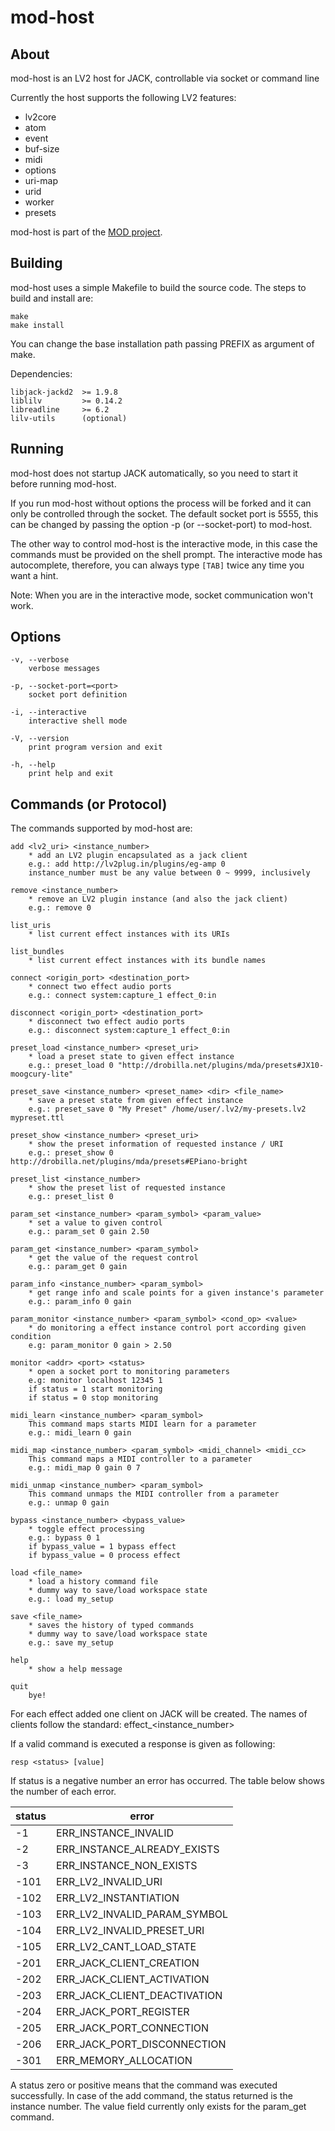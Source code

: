 mod-host
========

About
-----

mod-host is an LV2 host for JACK, controllable via socket or command line

Currently the host supports the following LV2 features:

* lv2core
* atom
* event
* buf-size
* midi
* options
* uri-map
* urid
* worker
* presets

mod-host is part of the [MOD project](http://moddevices.com).


Building
--------

mod-host uses a simple Makefile to build the source code.
The steps to build and install are:

    make
    make install

You can change the base installation path passing PREFIX as argument of make.

Dependencies:

    libjack-jackd2  >= 1.9.8
    liblilv         >= 0.14.2
    libreadline     >= 6.2
    lilv-utils      (optional)


Running
-------

mod-host does not startup JACK automatically, so you need to start it before
running mod-host.

If you run mod-host without options the process will be forked and it can only
be controlled through the socket.
The default socket port is 5555, this can be changed by passing the option
-p (or --socket-port) to mod-host.

The other way to control mod-host is the interactive mode, in this case the
commands must be provided on the shell prompt.
The interactive mode has autocomplete, therefore, you can always type `[TAB]`
twice any time you want a hint.

Note: When you are in the interactive mode, socket communication won't work.


Options
-------
    -v, --verbose
        verbose messages

    -p, --socket-port=<port>
        socket port definition

    -i, --interactive
        interactive shell mode

    -V, --version
        print program version and exit

    -h, --help
        print help and exit


Commands (or Protocol)
----------------------

The commands supported by mod-host are:

    add <lv2_uri> <instance_number>
        * add an LV2 plugin encapsulated as a jack client
        e.g.: add http://lv2plug.in/plugins/eg-amp 0
        instance_number must be any value between 0 ~ 9999, inclusively

    remove <instance_number>
        * remove an LV2 plugin instance (and also the jack client)
        e.g.: remove 0

    list_uris
        * list current effect instances with its URIs

    list_bundles
        * list current effect instances with its bundle names

    connect <origin_port> <destination_port>
        * connect two effect audio ports
        e.g.: connect system:capture_1 effect_0:in

    disconnect <origin_port> <destination_port>
        * disconnect two effect audio ports
        e.g.: disconnect system:capture_1 effect_0:in

    preset_load <instance_number> <preset_uri>
        * load a preset state to given effect instance
        e.g.: preset_load 0 "http://drobilla.net/plugins/mda/presets#JX10-moogcury-lite"

    preset_save <instance_number> <preset_name> <dir> <file_name>
        * save a preset state from given effect instance
        e.g.: preset_save 0 "My Preset" /home/user/.lv2/my-presets.lv2 mypreset.ttl

    preset_show <instance_number> <preset_uri>
        * show the preset information of requested instance / URI
        e.g.: preset_show 0 http://drobilla.net/plugins/mda/presets#EPiano-bright

    preset_list <instance_number>
        * show the preset list of requested instance
        e.g.: preset_list 0

    param_set <instance_number> <param_symbol> <param_value>
        * set a value to given control
        e.g.: param_set 0 gain 2.50

    param_get <instance_number> <param_symbol>
        * get the value of the request control
        e.g.: param_get 0 gain

    param_info <instance_number> <param_symbol>
        * get range info and scale points for a given instance's parameter
        e.g.: param_info 0 gain

    param_monitor <instance_number> <param_symbol> <cond_op> <value>
        * do monitoring a effect instance control port according given condition
        e.g: param_monitor 0 gain > 2.50

    monitor <addr> <port> <status>
        * open a socket port to monitoring parameters
        e.g: monitor localhost 12345 1
        if status = 1 start monitoring
        if status = 0 stop monitoring

    midi_learn <instance_number> <param_symbol>
        This command maps starts MIDI learn for a parameter
        e.g.: midi_learn 0 gain

    midi_map <instance_number> <param_symbol> <midi_channel> <midi_cc>
        This command maps a MIDI controller to a parameter
        e.g.: midi_map 0 gain 0 7

    midi_unmap <instance_number> <param_symbol>
        This command unmaps the MIDI controller from a parameter
        e.g.: unmap 0 gain

    bypass <instance_number> <bypass_value>
        * toggle effect processing
        e.g.: bypass 0 1
        if bypass_value = 1 bypass effect
        if bypass_value = 0 process effect

    load <file_name>
        * load a history command file
        * dummy way to save/load workspace state
        e.g.: load my_setup

    save <file_name>
        * saves the history of typed commands
        * dummy way to save/load workspace state
        e.g.: save my_setup

    help
        * show a help message

    quit
        bye!

For each effect added one client on JACK will be created. The names of clients
follow the standard: effect_\<instance_number\>

If a valid command is executed a response is given as following:

    resp <status> [value]

If status is a negative number an error has occurred. The table below shows the number of each error.

| status  | error                            |
| --------|----------------------------------|
| -1      | ERR\_INSTANCE\_INVALID           |
| -2      | ERR\_INSTANCE\_ALREADY\_EXISTS   |
| -3      | ERR\_INSTANCE\_NON\_EXISTS       |
| -101    | ERR\_LV2\_INVALID\_URI           |
| -102    | ERR\_LV2\_INSTANTIATION          |
| -103    | ERR\_LV2\_INVALID\_PARAM\_SYMBOL |
| -104    | ERR\_LV2\_INVALID\_PRESET\_URI   |
| -105    | ERR\_LV2\_CANT\_LOAD\_STATE      |
| -201    | ERR\_JACK\_CLIENT\_CREATION      |
| -202    | ERR\_JACK\_CLIENT\_ACTIVATION    |
| -203    | ERR\_JACK\_CLIENT\_DEACTIVATION  |
| -204    | ERR\_JACK\_PORT\_REGISTER        |
| -205    | ERR\_JACK\_PORT\_CONNECTION      |
| -206    | ERR\_JACK\_PORT\_DISCONNECTION   |
| -301    | ERR\_MEMORY\_ALLOCATION          |

A status zero or positive means that the command was executed successfully.
In case of the add command, the status returned is the instance number.
The value field currently only exists for the param_get command.
